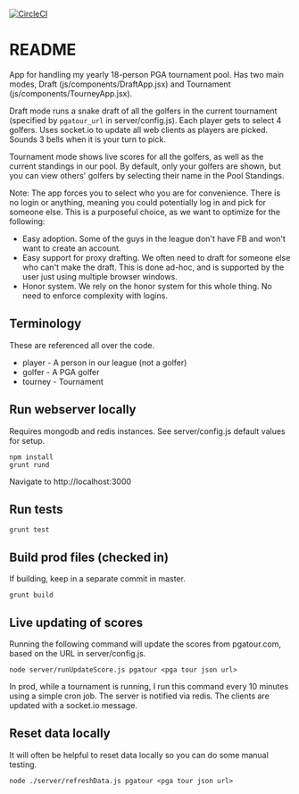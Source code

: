 [![CircleCI](https://circleci.com/gh/odetown/golfdraft/tree/master.svg?style=svg)](https://circleci.com/gh/odetown/golfdraft/tree/master)

# README #

App for handling my yearly 18-person PGA tournament pool. Has two main modes, Draft (js/components/DraftApp.jsx) and Tournament (js/components/TourneyApp.jsx).

Draft mode runs a snake draft of all the golfers in the current tournament (specified by `pgatour_url` in server/config.js). Each player gets to select 4 golfers. Uses socket.io to update all web clients as players are picked. Sounds 3 bells when it is your turn to pick.

Tournament mode shows live scores for all the golfers, as well as the current standings in our pool. By default, only your golfers are shown, but you can view others' golfers by selecting their name in the Pool Standings.

Note: The app forces you to select who you are for convenience. There is no login or anything, meaning you could potentially log in and pick for someone else. This is a purposeful choice, as we want to optimize for the following:

* Easy adoption. Some of the guys in the league don't have FB and won't want to create an account.
* Easy support for proxy drafting. We often need to draft for someone else who can't make the draft. This is done ad-hoc, and is supported by the user just using multiple browser windows.
* Honor system. We rely on the honor system for this whole thing. No need to enforce complexity with logins.

## Terminology ##

These are referenced all over the code.

* player - A person in our league (not a golfer)
* golfer - A PGA golfer
* tourney - Tournament

## Run webserver locally ##

Requires mongodb and redis instances. See server/config.js default values for setup.

```
npm install
grunt rund
```

Navigate to http://localhost:3000

## Run tests ##

```grunt test```

## Build prod files (checked in) ##

If building, keep in a separate commit in master.

```grunt build```

## Live updating of scores ##

Running the following command will update the scores from pgatour.com, based on the URL in server/config.js.

```
node server/runUpdateScore.js pgatour <pga tour json url>
```

In prod, while a tournament is running, I run this command every 10 minutes using a simple cron job. The server is notified via redis. The clients are updated with a socket.io message.

## Reset data locally ##

It will often be helpful to reset data locally so you can do some manual testing.

```
node ./server/refreshData.js pgatour <pga tour json url>
```


